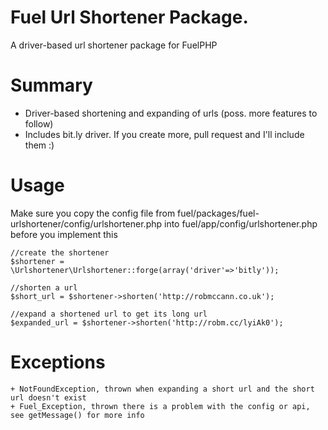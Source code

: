 # Fuel Url Shortener Package.

A driver-based url shortener package for FuelPHP

# Summary

* Driver-based shortening and expanding of urls (poss. more features to follow)
* Includes bit.ly driver. If you create more, pull request and I'll include them :)

# Usage

Make sure you copy the config file from fuel/packages/fuel-urlshortener/config/urlshortener.php into fuel/app/config/urlshortener.php before you implement this

	//create the shortener
	$shortener = \Urlshortener\Urlshortener::forge(array('driver'=>'bitly'));
	
	//shorten a url
	$short_url = $shortener->shorten('http://robmccann.co.uk');
	
	//expand a shortened url to get its long url
	$expanded_url = $shortener->shorten('http://robm.cc/lyiAk0');

# Exceptions

	+ NotFoundException, thrown when expanding a short url and the short url doesn't exist
	+ Fuel_Exception, thrown there is a problem with the config or api, see getMessage() for more info

